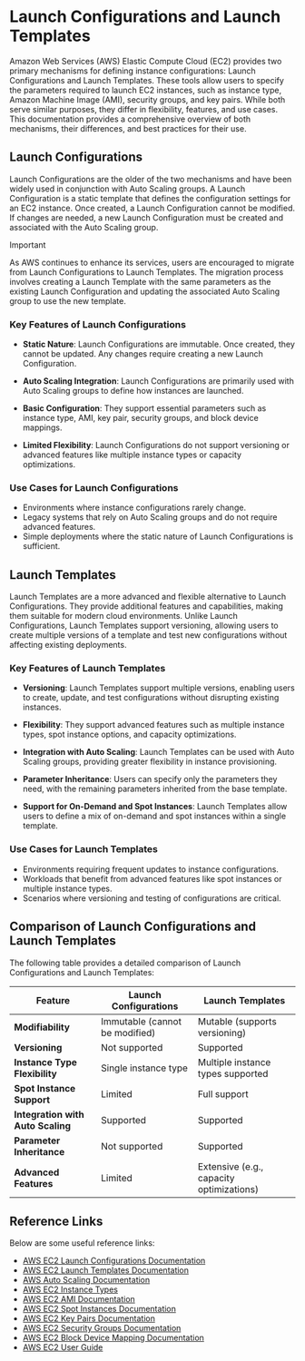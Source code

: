 # Launch Configurations and Launch Templates

Amazon Web Services (AWS) Elastic Compute Cloud (EC2) provides two primary mechanisms for defining instance configurations: Launch Configurations and Launch Templates. These tools allow users to specify the parameters required to launch EC2 instances, such as instance type, Amazon Machine Image (AMI), security groups, and key pairs. While both serve similar purposes, they differ in flexibility, features, and use cases. This documentation provides a comprehensive overview of both mechanisms, their differences, and best practices for their use.

## Launch Configurations

Launch Configurations are the older of the two mechanisms and have been widely used in conjunction with Auto Scaling groups. A Launch Configuration is a static template that defines the configuration settings for an EC2 instance. Once created, a Launch Configuration cannot be modified. If changes are needed, a new Launch Configuration must be created and associated with the Auto Scaling group.

> [!IMPORTANT]
> As AWS continues to enhance its services, users are encouraged to migrate from Launch Configurations to Launch Templates. The migration process involves creating a Launch Template with the same parameters as the existing Launch Configuration and updating the associated Auto Scaling group to use the new template.

### Key Features of Launch Configurations

- **Static Nature**: Launch Configurations are immutable. Once created, they cannot be updated. Any changes require creating a new Launch Configuration.

- **Auto Scaling Integration**: Launch Configurations are primarily used with Auto Scaling groups to define how instances are launched.

- **Basic Configuration**: They support essential parameters such as instance type, AMI, key pair, security groups, and block device mappings.

- **Limited Flexibility**: Launch Configurations do not support versioning or advanced features like multiple instance types or capacity optimizations.

### Use Cases for Launch Configurations

- Environments where instance configurations rarely change.
- Legacy systems that rely on Auto Scaling groups and do not require advanced features.
- Simple deployments where the static nature of Launch Configurations is sufficient.

## Launch Templates

Launch Templates are a more advanced and flexible alternative to Launch Configurations. They provide additional features and capabilities, making them suitable for modern cloud environments. Unlike Launch Configurations, Launch Templates support versioning, allowing users to create multiple versions of a template and test new configurations without affecting existing deployments.

### Key Features of Launch Templates

- **Versioning**: Launch Templates support multiple versions, enabling users to create, update, and test configurations without disrupting existing instances.

- **Flexibility**: They support advanced features such as multiple instance types, spot instance options, and capacity optimizations.

- **Integration with Auto Scaling**: Launch Templates can be used with Auto Scaling groups, providing greater flexibility in instance provisioning.

- **Parameter Inheritance**: Users can specify only the parameters they need, with the remaining parameters inherited from the base template.

- **Support for On-Demand and Spot Instances**: Launch Templates allow users to define a mix of on-demand and spot instances within a single template.

### Use Cases for Launch Templates

- Environments requiring frequent updates to instance configurations.
- Workloads that benefit from advanced features like spot instances or multiple instance types.
- Scenarios where versioning and testing of configurations are critical.

## Comparison of Launch Configurations and Launch Templates

The following table provides a detailed comparison of Launch Configurations and Launch Templates:

| Feature                           | Launch Configurations          | Launch Templates                         |
| --------------------------------- | ------------------------------ | ---------------------------------------- |
| **Modifiability**                 | Immutable (cannot be modified) | Mutable (supports versioning)            |
| **Versioning**                    | Not supported                  | Supported                                |
| **Instance Type Flexibility**     | Single instance type           | Multiple instance types supported        |
| **Spot Instance Support**         | Limited                        | Full support                             |
| **Integration with Auto Scaling** | Supported                      | Supported                                |
| **Parameter Inheritance**         | Not supported                  | Supported                                |
| **Advanced Features**             | Limited                        | Extensive (e.g., capacity optimizations) |

## Reference Links

Below are some useful reference links:

- [AWS EC2 Launch Configurations Documentation](https://docs.aws.amazon.com/autoscaling/ec2/userguide/LaunchConfiguration.html)
- [AWS EC2 Launch Templates Documentation](https://docs.aws.amazon.com/AWSEC2/latest/UserGuide/ec2-launch-templates.html)
- [AWS Auto Scaling Documentation](https://docs.aws.amazon.com/autoscaling/ec2/userguide/what-is-amazon-ec2-auto-scaling.html)
- [AWS EC2 Instance Types](https://aws.amazon.com/ec2/instance-types/)
- [AWS EC2 AMI Documentation](https://docs.aws.amazon.com/AWSEC2/latest/UserGuide/AMIs.html)
- [AWS EC2 Spot Instances Documentation](https://docs.aws.amazon.com/AWSEC2/latest/UserGuide/using-spot-instances.html)
- [AWS EC2 Key Pairs Documentation](https://docs.aws.amazon.com/AWSEC2/latest/UserGuide/ec2-key-pairs.html)
- [AWS EC2 Security Groups Documentation](https://docs.aws.amazon.com/AWSEC2/latest/UserGuide/ec2-security-groups.html)
- [AWS EC2 Block Device Mapping Documentation](https://docs.aws.amazon.com/AWSEC2/latest/UserGuide/block-device-mapping-concepts.html)
- [AWS EC2 User Guide](https://docs.aws.amazon.com/AWSEC2/latest/UserGuide/concepts.html)
